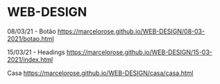 # WEB-DESIGN

08/03/21 - Botão
https://marcelorose.github.io/WEB-DESIGN/08-03-2021/botao.html

15/03/21 - Headings
https://marcelorose.github.io/WEB-DESIGN/15-03-2021/index.html

Casa
https://marcelorose.github.io/WEB-DESIGN/casa/casa.html
